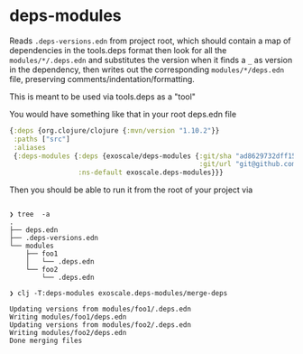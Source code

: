 # deps-modules

Reads `.deps-versions.edn` from project root, which should contain a
map of dependencies in the tools.deps format then look for all the
`modules/*/.deps.edn` and substitutes the version when it finds a `_`
as version in the dependency, then writes out the corresponding
`modules/*/deps.edn` file, preserving comments/indentation/formatting.

This is meant to be used via tools.deps as a "tool"

You would have something like that in your root deps.edn file

```clj
{:deps {org.clojure/clojure {:mvn/version "1.10.2"}}
 :paths ["src"]
 :aliases
 {:deps-modules {:deps {exoscale/deps-modules {:git/sha "ad8629732dff1576eaeb4609c1aa3b1284aa8759"
                                               :git/url "git@github.com:exoscale/deps-modules.git"}}
                 :ns-default exoscale.deps-modules}}}
```

Then you should be able to run it from the root of your project via

``` shell

❯ tree  -a
.
├── deps.edn
├── .deps-versions.edn
└── modules
    ├── foo1
    │   └── .deps.edn
    └── foo2
        └── .deps.edn

❯ clj -T:deps-modules exoscale.deps-modules/merge-deps

Updating versions from modules/foo1/.deps.edn
Writing modules/foo1/deps.edn
Updating versions from modules/foo2/.deps.edn
Writing modules/foo2/deps.edn
Done merging files

```
